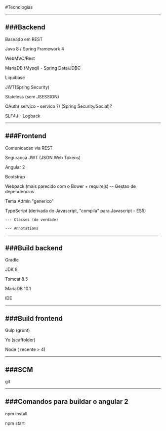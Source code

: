 #Tecnologias

--------
###Backend
--------

Baseado em REST

Java 8 / Spring Framework 4

WebMVC/Rest

MariaDB (Mysql) - Spring Data/JDBC

Liquibase

JWT(Spring Security)

Stateless (sem JSESSION)

OAuth( servico - servico ?) (Spring Security/Social)?

SLF4J - Logback

--------
###Frontend
--------

Comunicacao via REST

Seguranca JWT (JSON Web Tokens)

Angular 2

Bootstrap

Webpack (mais parecido com o Bower + requirejs) -- Gestao de dependencias

Tema Admin "generico"

TypeScript (derivada do Javascript, "compila" para Javascript - ES5)

	--- Classes (de verdade)

	--- Annotations

--------
###Build backend
----------

Gradle

JDK 8

Tomcat 8.5

MariaDB 10.1

IDE 

--------
###Build frontend
-------------

Gulp (grunt)

Yo (scaffolder)

Node ( recente > 4)


--------
###SCM
-----------

git


-----
###Comandos para buildar o angular 2
----

npm install

npm start